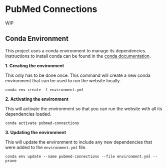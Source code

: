 # PubMed Connections

WIP


## Conda Environment

This project uses a conda environment to manage its
dependencies. Instructions to install conda can be
found in the
[conda documentation](https://docs.conda.io/projects/conda/en/latest/user-guide/install/index.html).

**1. Creating the environment**

This only has to be done once. This command will
create a new conda environment that can be used
to run the website locally.
```shell
conda env create -f environment.yml
```

**2. Activating the environment**

This will activate the environment so that you
can run the website with all its dependencies
loaded.
```shell
conda activate pubmed-connections
```

**3. Updating the environment**

This will update the environment to include any
new dependencies that were added to the
`environment.yml` file.
```shell
conda env update --name pubmed-connections --file environment.yml --prune
```
